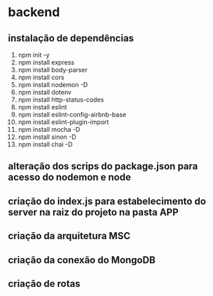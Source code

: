 # backend

## instalação de dependências
1. npm init -y
1. npm install express 
1. npm install body-parser
1. npm install cors
1. npm install nodemon -D
1. npm install dotenv 
1. npm install http-status-codes
1. npm install eslint
1. npm install eslint-config-airbnb-base
1. npm install eslint-plugin-import
1. npm install mocha -D
1. npm install sinon -D
1. npm install chai -D

## alteração dos scrips do package.json para acesso do nodemon e node

## criação do index.js para estabelecimento do server na raiz do projeto na pasta APP

## criação da arquitetura MSC

## criação da conexão do MongoDB

## criação de rotas
